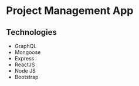 # Project Management App

## Technologies

- GraphQL
- Mongoose
- Express
- ReactJS
- Node JS
- Bootstrap
